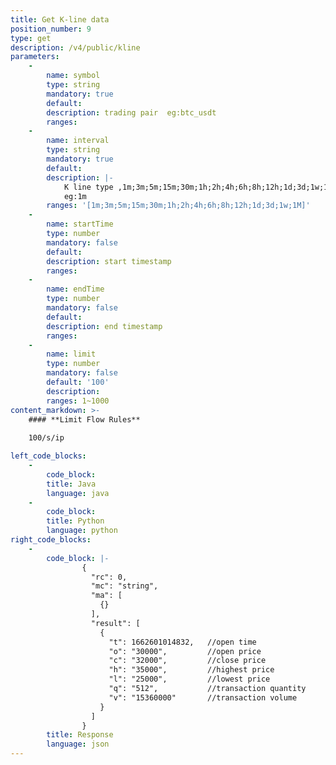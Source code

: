 ```yaml
---
title: Get K-line data
position_number: 9
type: get
description: /v4/public/kline
parameters:
    -
        name: symbol
        type: string
        mandatory: true
        default:
        description: trading pair  eg:btc_usdt
        ranges:
    -
        name: interval
        type: string
        mandatory: true
        default:
        description: |-
            K line type ,1m;3m;5m;15m;30m;1h;2h;4h;6h;8h;12h;1d;3d;1w;1M
            eg:1m
        ranges: '[1m;3m;5m;15m;30m;1h;2h;4h;6h;8h;12h;1d;3d;1w;1M]'
    -
        name: startTime
        type: number
        mandatory: false
        default:
        description: start timestamp
        ranges:
    -
        name: endTime
        type: number
        mandatory: false
        default:
        description: end timestamp
        ranges:
    -
        name: limit
        type: number
        mandatory: false
        default: '100'
        description:
        ranges: 1~1000
content_markdown: >-
    #### **Limit Flow Rules**
    
    100/s/ip

left_code_blocks:
    -
        code_block:
        title: Java
        language: java
    -
        code_block:
        title: Python
        language: python
right_code_blocks:
    -
        code_block: |-
                {
                  "rc": 0,
                  "mc": "string",
                  "ma": [
                    {}
                  ],
                  "result": [
                    {
                      "t": 1662601014832,   //open time
                      "o": "30000",         //open price
                      "c": "32000",         //close price
                      "h": "35000",         //highest price
                      "l": "25000",         //lowest price
                      "q": "512",           //transaction quantity
                      "v": "15360000"       //transaction volume
                    }
                  ]
                }
        title: Response
        language: json
---
```

